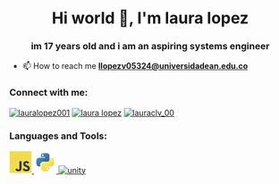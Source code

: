 <h1 align="center">Hi world 👋, I'm laura lopez</h1>
<h3 align="center">im 17 years old and i am an aspiring systems engineer</h3>

- 📫 How to reach me **llopezv05324@universidadean.edu.co**

<h3 align="left">Connect with me:</h3>
<p align="left">
<a href="https://twitter.com/lauralopez001" target="blank"><img align="center" src="https://raw.githubusercontent.com/rahuldkjain/github-profile-readme-generator/master/src/images/icons/Social/twitter.svg" alt="lauralopez001" height="30" width="40" /></a>
<a href="https://fb.com/laura lopez" target="blank"><img align="center" src="https://raw.githubusercontent.com/rahuldkjain/github-profile-readme-generator/master/src/images/icons/Social/facebook.svg" alt="laura lopez" height="30" width="40" /></a>
<a href="https://instagram.com/lauraclv_00" target="blank"><img align="center" src="https://raw.githubusercontent.com/rahuldkjain/github-profile-readme-generator/master/src/images/icons/Social/instagram.svg" alt="lauraclv_00" height="30" width="40" /></a>
</p>

<h3 align="left">Languages and Tools:</h3>
<p align="left"> <a href="https://developer.mozilla.org/en-US/docs/Web/JavaScript" target="_blank"> <img src="https://raw.githubusercontent.com/devicons/devicon/master/icons/javascript/javascript-original.svg" alt="javascript" width="40" height="40"/> </a> <a href="https://www.python.org" target="_blank"> <img src="https://raw.githubusercontent.com/devicons/devicon/master/icons/python/python-original.svg" alt="python" width="40" height="40"/> </a> <a href="https://unity.com/" target="_blank"> <img src="https://www.vectorlogo.zone/logos/unity3d/unity3d-icon.svg" alt="unity" width="40" height="40"/> </a> </p>

